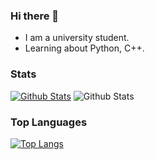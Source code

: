 ### Hi there 👋

<!--
**stillsteven/stillsteven** is a ✨ _special_ ✨ repository because its `README.md` (this file) appears on your GitHub profile.

Here are some ideas to get you started:

- 🔭 I’m currently working on ...
- 🌱 I’m currently learning ...
- 👯 I’m looking to collaborate on ...
- 🤔 I’m looking for help with ...
- 💬 Ask me about ...
- 📫 How to reach me: ...
- 😄 Pronouns: ...
- ⚡ Fun fact: ...
-->

- I am a university student.
- Learning about Python, C++.

### Stats

[![Github Stats](https://github-readme-stats.vercel.app/api?username=stillsteven&include_all_commits=true&show_icons=true)](https://github.com/anuraghazra/github-readme-stats)
![Github Stats](https://github-profile-summary-cards.vercel.app/api/cards/profile-details?username=stillsteven&theme=vue)

### Top Languages

[![Top Langs](https://github-readme-stats.vercel.app/api/top-langs/?username=stillsteven)](https://github.com/anuraghazra/github-readme-stats)


